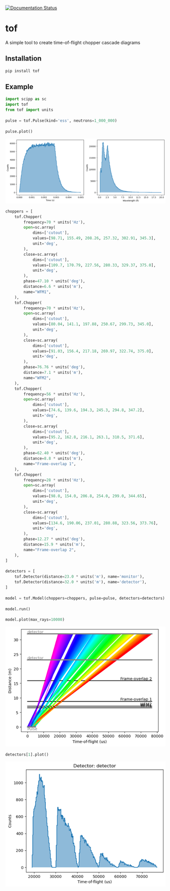 [![Documentation Status](https://readthedocs.org/projects/tof/badge/?version=latest)](https://tof.readthedocs.io/en/latest/?badge=latest)

# tof

A simple tool to create time-of-flight chopper cascade diagrams

## Installation

```sh
pip install tof
```

## Example

```Python
import scipp as sc
import tof
from tof import units

pulse = tof.Pulse(kind='ess', neutrons=1_000_000)

pulse.plot()
```

![pulse](docs/_static/pulse.png)

```Python
choppers = [
    tof.Chopper(
        frequency=70 * units('Hz'),
        open=sc.array(
            dims=['cutout'],
            values=[98.71, 155.49, 208.26, 257.32, 302.91, 345.3],
            unit='deg',
        ),
        close=sc.array(
            dims=['cutout'],
            values=[109.7, 170.79, 227.56, 280.33, 329.37, 375.0],
            unit='deg',
        ),
        phase=47.10 * units('deg'),
        distance=6.6 * units('m'),
        name="WFM1",
    ),
    tof.Chopper(
        frequency=70 * units('Hz'),
        open=sc.array(
            dims=['cutout'],
            values=[80.04, 141.1, 197.88, 250.67, 299.73, 345.0],
            unit='deg',
        ),
        close=sc.array(
            dims=['cutout'],
            values=[91.03, 156.4, 217.18, 269.97, 322.74, 375.0],
            unit='deg',
        ),
        phase=76.76 * units('deg'),
        distance=7.1 * units('m'),
        name="WFM2",
    ),
    tof.Chopper(
        frequency=56 * units('Hz'),
        open=sc.array(
            dims=['cutout'],
            values=[74.6, 139.6, 194.3, 245.3, 294.8, 347.2],
            unit='deg',
        ),
        close=sc.array(
            dims=['cutout'],
            values=[95.2, 162.8, 216.1, 263.1, 310.5, 371.6],
            unit='deg',
        ),
        phase=62.40 * units('deg'),
        distance=8.8 * units('m'),
        name="Frame-overlap 1",
    ),
    tof.Chopper(
        frequency=28 * units('Hz'),
        open=sc.array(
            dims=['cutout'],
            values=[98.0, 154.0, 206.8, 254.0, 299.0, 344.65],
            unit='deg',
        ),
        close=sc.array(
            dims=['cutout'],
            values=[134.6, 190.06, 237.01, 280.88, 323.56, 373.76],
            unit='deg',
        ),
        phase=12.27 * units('deg'),
        distance=15.9 * units('m'),
        name="Frame-overlap 2",
    ),
]

detectors = [
    tof.Detector(distance=23.0 * units('m'), name='monitor'),
    tof.Detector(distance=32.0 * units('m'), name='detector'),
]

model = tof.Model(choppers=choppers, pulse=pulse, detectors=detectors)

model.run()

model.plot(max_rays=10000)
```

![model](docs/_static/model.png)

```Python
detectors[1].plot()
```

![detector](docs/_static/detector.png)
